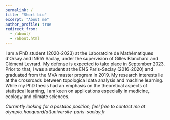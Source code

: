 ```yaml
---
permalink: /
title: "Short bio"
excerpt: "About me"
author_profile: true
redirect_from: 
  - /about/
  - /about.html
---
```


I am a PhD student (2020-2023) at the Laboratoire de Mathématiques d'Orsay and INRIA Saclay, under the supervision of Gilles Blanchard and Clément Levrard. My defense is expected to take place in September 2023. Prior to that, I was a student at the ENS Paris-Saclay (2016-2020) and graduated from the MVA master program in 2019.
My research interests lie at the crossroads between topological data analysis and machine learning. While my PhD thesis had an emphasis on the theoretical aspects of statistical learning, I am keen on applications especially in medicine, ecology and climate sciences.

*Currently looking for a postdoc position, feel free to contact me at olympio.hacquard(at)universite-paris-saclay.fr*
